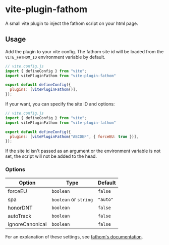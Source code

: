 # vite-plugin-fathom

A small vite plugin to inject the fathom script on your html page.

## Usage
Add the plugin to your vite config. The fathom site id will be loaded from the `VITE_FATHOM_ID` environment variable by default.
```js
// vite.config.js
import { defineConfig } from "vite";
import vitePluginFathom from "vite-plugin-fathom"

export default defineConfig({
  plugins: [vitePluginFathom()],
});
```

If your want, you can specify the site ID and options:
```js
// vite.config.js
import { defineConfig } from "vite";
import vitePluginFathom from "vite-plugin-fathom"

export default defineConfig({
  plugins: [vitePluginFathom("ABCDEF", { forceEU: true })],
});
```

If the site id isn't passed as an argument or the environment variable is not set, the script will not be added to the head.

### Options

| Option | Type | Default |
| ------ | ---- | ------- |
| forceEU | `boolean` | `false` |
| spa | `boolean` or `string` | `"auto"` |
| honorDNT | `boolean` | `false` |
| autoTrack | `boolean` | `false` |
| ignoreCanonical | `boolean` | `false` |

For an explanation of these settings, see [fathom's documentation](https://usefathom.com/docs/script/script-advanced).